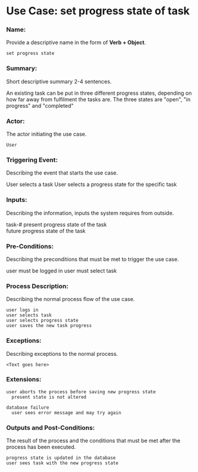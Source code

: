 # Use Case: set progress state of task

### Name: 
Provide a descriptive name in the form of **Verb + Object**.

    set progress state

### Summary: 
Short descriptive summary 2-4 sentences.

  An existing task can be put in three different progress states, depending on how far away from fulfilment the tasks are.
  The three states are "open", "in progress" and "completed"

### Actor:
The actor initiating the use case.

    User

### Triggering Event:
Describing the event that starts the use case.
  
  User selects a task
  User selects a progress state for the specific task

### Inputs:
Describing the information, inputs the system requires from outside.

  task-#
  present progress state of the task  
  future progress state of the task

### Pre-Conditions:
Describing the preconditions that must be met to trigger the use case.

  user must be logged in
  user must select task

### Process Description:
Describing the normal process flow of the use case.

    user logs in
    user selects task
    user selects progress state
    user saves the new task progress

### Exceptions:
Describing exceptions to the normal process.

    <Text goes here>

### Extensions:
    
    user aborts the process before saving new progress state
      present state is not altered

    database failure
      user sees error message and may try again


### Outputs and Post-Conditions:
The result of the process and the conditions that must be met after the process has been executed.

    progress state is updated in the database    
    user sees task with the new progress state
    

